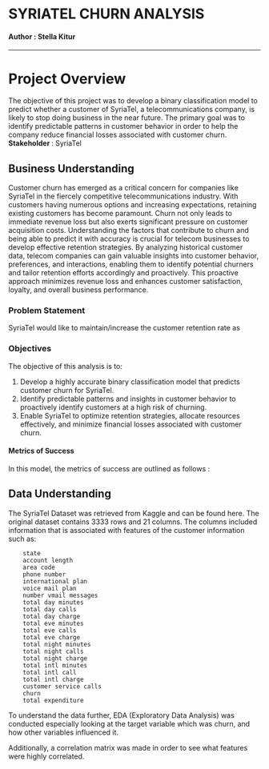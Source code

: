 # <b> SYRIATEL CHURN ANALYSIS </b>

#### Author : Stella Kitur
--- 
# <b> Project Overview </b>
The objective of this project was to develop a binary classification model to predict whether a customer of SyriaTel, a telecommunications company, is likely to stop doing business in the near future. The primary goal was to identify predictable patterns in customer behavior in order to help the company reduce financial losses associated with customer churn.
<b> Stakeholder </b>: SyriaTel 
## <b> Business Understanding </b>

Customer churn has emerged as a critical concern for companies like SyriaTel in the fiercely competitive telecommunications industry. With customers having numerous options and increasing expectations, retaining existing customers has become paramount. 
Churn not only leads to immediate revenue loss but also exerts significant pressure on customer acquisition costs. Understanding the factors that contribute to churn and being able to predict it with accuracy is crucial for telecom businesses to develop effective retention strategies. By analyzing historical customer data, telecom companies can gain valuable insights into customer behavior, preferences, and interactions, enabling them to identify potential churners and tailor retention efforts accordingly and proactively.
This proactive approach minimizes revenue loss and enhances customer satisfaction, loyalty, and overall business performance.
### <b> Problem Statement </b>
SyriaTel would like to maintain/increase the customer retention rate as 

### <b> Objectives </b>
The objective of this analysis is to:
1. Develop a highly accurate binary classification model that predicts customer churn for SyriaTel.
2. Identify predictable patterns and insights in customer behavior to proactively identify customers at a high risk of churning.
3. Enable SyriaTel to optimize retention strategies, allocate resources effectively, and minimize financial losses associated with customer churn.


#### <b> Metrics of Success </b>
In this model, the metrics of success are outlined as follows :


## <b> Data Understanding </b>
The SyriaTel Dataset was retrieved from Kaggle and can be found here. 
The original dataset contains 3333 rows and 21 columns. The columns included information that is associated with features of the customer information such as:

        state
        account length
        area code
        phone number  
        international plan
        voice mail plan 
        number vmail messages
        total day minutes 
        total day calls 
        total day charge 
        total eve minutes 
        total eve calls            
        total eve charge           
        total night minutes
        total night calls
        total night charge
        total intl minutes
        total intl call
        total intl charge
        customer service calls
        churn
        total expenditure

To understand the data further, EDA (Exploratory Data Analysis) was conducted especially looking at the target variable which was churn, and how other variables influenced it.

Additionally, a correlation matrix was made in order to see what features were highly correlated.
